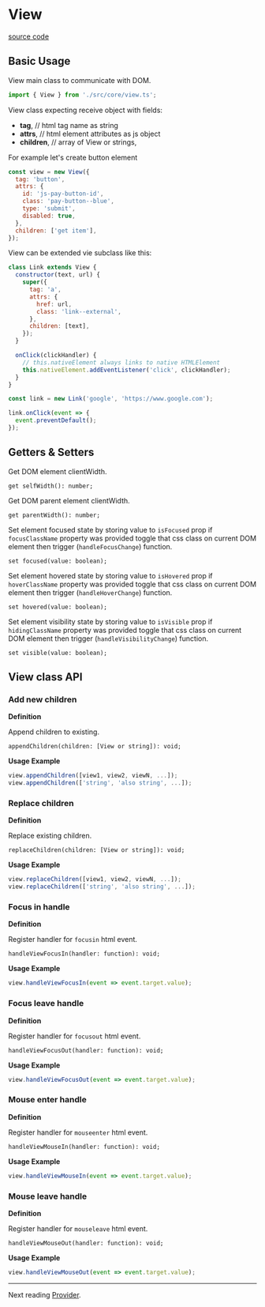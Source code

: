 # View

[source code](https://github.com/patchwork-body/jquery-plugin-range-slider/blob/master/src/core/view.ts)

## Basic Usage

View main class to communicate with DOM.

```javascript
import { View } from './src/core/view.ts';
```

View class expecting receive object with fields:

- **tag**, // html tag name as string
- **attrs**, // html element attributes as js object
- **children**, // array of View or strings,

For example let's create button element

```javascript
const view = new View({
  tag: 'button',
  attrs: {
    id: 'js-pay-button-id',
    class: 'pay-button--blue',
    type: 'submit',
    disabled: true,
  },
  children: ['get item'],
});
```

View can be extended vie subclass like this:

```javascript
class Link extends View {
  constructor(text, url) {
    super({
      tag: 'a',
      attrs: {
        href: url,
        class: 'link--external',
      },
      children: [text],
    });
  }

  onClick(clickHandler) {
    // this.nativeElement always links to native HTMLElement
    this.nativeElement.addEventListener('click', clickHandler);
  }
}

const link = new Link('google', 'https://www.google.com');

link.onClick(event => {
  event.preventDefault();
});
```

## Getters & Setters

Get DOM element clientWidth.

`get selfWidth(): number;`

Get DOM parent element clientWidth.

`get parentWidth(): number;`

Set element focused state by storing value to `isFocused` prop if `focusClassName` property was provided toggle that css class on current DOM element then trigger (`handleFocusChange`) function.

`set focused(value: boolean);`

Set element hovered state by storing value to `isHovered` prop if `hoverClassName` property was provided toggle that css class on current DOM element then trigger (`handleHoverChange`) function.

`set hovered(value: boolean);`

Set element visibility state by storing value to `isVisible` prop if `hidingClassName` property was provided toggle that css class on current DOM element then trigger (`handleVisibilityChange`) function.

`set visible(value: boolean);`

## View class API

### Add new children

**Definition**

Append children to existing.

`appendChildren(children: [View or string]): void;`

**Usage Example**

```javascript
view.appendChildren([view1, view2, viewN, ...]);
view.appendChildren(['string', 'also string', ...]);
```

### Replace children

**Definition**

Replace existing children.

`replaceChildren(children: [View or string]): void;`

**Usage Example**

```javascript
view.replaceChildren([view1, view2, viewN, ...]);
view.replaceChildren(['string', 'also string', ...]);
```

### Focus in handle

**Definition**

Register handler for `focusin` html event.

`handleViewFocusIn(handler: function): void;`

**Usage Example**

```javascript
view.handleViewFocusIn(event => event.target.value);
```

### Focus leave handle

**Definition**

Register handler for `focusout` html event.

`handleViewFocusOut(handler: function): void;`

**Usage Example**

```javascript
view.handleViewFocusOut(event => event.target.value);
```

### Mouse enter handle

**Definition**

Register handler for `mouseenter` html event.

`handleViewMouseIn(handler: function): void;`

**Usage Example**

```javascript
view.handleViewMouseIn(event => event.target.value);
```

### Mouse leave handle

**Definition**

Register handler for `mouseleave` html event.

`handleViewMouseOut(handler: function): void;`

**Usage Example**

```javascript
view.handleViewMouseOut(event => event.target.value);
```

---

Next reading [Provider](./provider.md).
